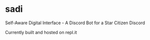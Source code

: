 # sadi
Self-Aware Digital Interface - A Discord Bot for a Star Citizen Discord

Currently built and hosted on repl.it
